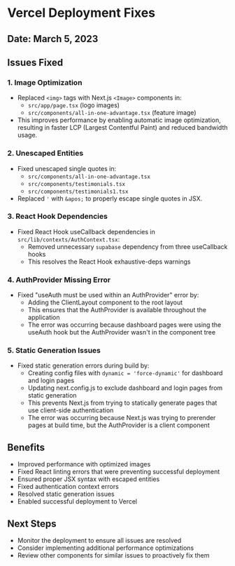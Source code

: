 # Vercel Deployment Fixes

## Date: March 5, 2023

## Issues Fixed

### 1. Image Optimization
- Replaced `<img>` tags with Next.js `<Image>` components in:
  - `src/app/page.tsx` (logo images)
  - `src/components/all-in-one-advantage.tsx` (feature image)
- This improves performance by enabling automatic image optimization, resulting in faster LCP (Largest Contentful Paint) and reduced bandwidth usage.

### 2. Unescaped Entities
- Fixed unescaped single quotes in:
  - `src/components/all-in-one-advantage.tsx`
  - `src/components/testimonials.tsx`
  - `src/components/testimonials1.tsx`
- Replaced `'` with `&apos;` to properly escape single quotes in JSX.

### 3. React Hook Dependencies
- Fixed React Hook useCallback dependencies in `src/lib/contexts/AuthContext.tsx`:
  - Removed unnecessary `supabase` dependency from three useCallback hooks
  - This resolves the React Hook exhaustive-deps warnings

### 4. AuthProvider Missing Error
- Fixed "useAuth must be used within an AuthProvider" error by:
  - Adding the ClientLayout component to the root layout
  - This ensures that the AuthProvider is available throughout the application
  - The error was occurring because dashboard pages were using the useAuth hook but the AuthProvider wasn't in the component tree

### 5. Static Generation Issues
- Fixed static generation errors during build by:
  - Creating config files with `dynamic = 'force-dynamic'` for dashboard and login pages
  - Updating next.config.js to exclude dashboard and login pages from static generation
  - This prevents Next.js from trying to statically generate pages that use client-side authentication
  - The error was occurring because Next.js was trying to prerender pages at build time, but the AuthProvider is a client component

## Benefits
- Improved performance with optimized images
- Fixed React linting errors that were preventing successful deployment
- Ensured proper JSX syntax with escaped entities
- Fixed authentication context errors
- Resolved static generation issues
- Enabled successful deployment to Vercel

## Next Steps
- Monitor the deployment to ensure all issues are resolved
- Consider implementing additional performance optimizations
- Review other components for similar issues to proactively fix them 